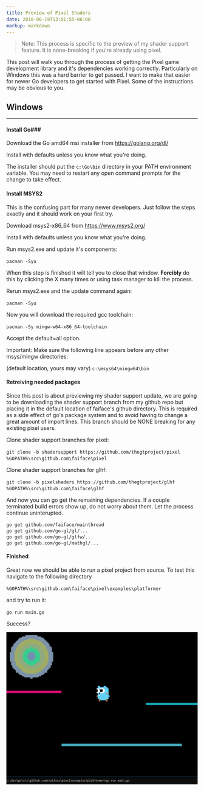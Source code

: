 ```yaml
---
title: Preview of Pixel Shaders
date: 2018-06-19T13:01:55-06:00
markup: markdown
---
```


>Note: This process is specific to the preview of my shader support feature. It is none-breaking if you're already using pixel.

This post will walk you through the process of getting the Pixel game development library and it's dependencies working correctly. Particularly on Windows this was a hard barrier to get passed. I want to make that easier for newer Go developers to get started with Pixel. Some of the instructions may be obvious to you.

## Windows
---

#### Install Go###


Download the Go amd64 msi installer from https://golang.org/dl/

Install with defaults unless you know what you're doing.

The installer should put the `c:\Go\bin` directory in your PATH environment variable. You may need to restart any open command prompts for the change to take effect. 

#### Install MSYS2

This is the confusing part for many newer developers. Just follow the steps exactly and it should work on your first try.

Download msys2-x86_64 from https://www.msys2.org/

Install with defaults unless you know what you're doing.

Run msys2.exe and update it's components:

`pacman -Syu`

When this step is finished it will tell you to close that window. **Forcibly** do this by clicking the X many times or using task manager to kill the process.

Rerun msys2.exe and the update command again:

`pacman -Syu`

Now you will download the required gcc toolchain:

`pacman -Sy mingw-w64-x86_64-toolchain`

Accept the default=all option.

Important: Make sure the following line appears before any other msys/mingw directories:

(default location, yours may vary)
`c:\msys64\mingw64\bin`

#### Retreiving needed packages

Since this post is about previewing my shader support update, we are going to be downloading the shader support branch from my github repo but placing it in the default location of faiface's github directory. This is required as a side effect of go's package system and to avoid having to change a great amount of import lines. This branch should be NONE breaking for any existing pixel users.

Clone shader support branches for pixel:

`git clone -b shadersupport https://github.com/thegtproject/pixel %GOPATH%\src\github.com\faiface\pixel`

Clone shader support branches for glhf:

`git clone -b pixelshaders https://github.com/thegtproject/glhf %GOPATH%\src\github.com\faiface\glhf`

And now you can go get the remaining dependencies. If a couple terminated build errors show up, do not worry about them. Let the process continue uninterupted.


```
go get github.com/faiface/mainthread
go get github.com/go-gl/gl/...
go get github.com/go-gl/glfw/...
go get github.com/go-gl/mathgl/...
```

#### Finished

Great now we should be able to run a pixel project from source. To test this navigate to the following directory

`%GOPATH%\src\github.com\faiface\pixel\examples\platformer`

and try to run it:

`go run main.go`

Success?

![](/images/platformerss.png)